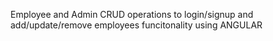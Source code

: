 Employee and Admin CRUD operations to login/signup and add/update/remove employees funcitonality using ANGULAR
